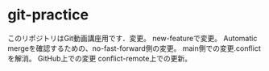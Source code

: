 # git-practice
このリポジトリはGit動画講座用です．変更。
new-featureで変更。
Automatic mergeを確認するための、no-fast-forward側の変更。
main側での変更.conflictを解消。
GitHub上での変更
conflict-remote上での更新。

